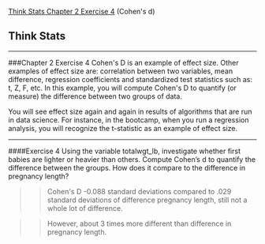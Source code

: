 [Think Stats Chapter 2 Exercise 4](http://greenteapress.com/thinkstats2/html/thinkstats2003.html#toc24) (Cohen's d)

## Think Stats
--- 


###Chapter 2 Exercise 4
Cohen's D is an example of effect size. Other examples of effect size are: correlation between two variables, mean difference, regression coefficients and standardized test statistics such as: t, Z, F, etc. In this example, you will compute Cohen's D to quantify (or measure) the difference between two groups of data.

You will see effect size again and again in results of algorithms that are run in data science. For instance, in the bootcamp, when you run a regression analysis, you will recognize the t-statistic as an example of effect size.

--- 

####Exercise 4   Using the variable totalwgt_lb, investigate whether first babies are lighter or heavier than others. Compute Cohen’s d to quantify the difference between the groups. How does it compare to the difference in pregnancy length?

>> Cohen's D -0.088 standard deviations compared to .029 standard deviations of difference pregnancy length, still not a whole lot of difference.

>> However, about 3 times more different than difference in pregnancy length.
